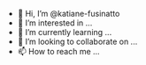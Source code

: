 - 👋 Hi, I’m @katiane-fusinatto
- 👀 I’m interested in ...
- 🌱 I’m currently learning ...
- 💞️ I’m looking to collaborate on ...
- 📫 How to reach me ...

<!---
katiane-fusinatto/katiane-fusinatto is a ✨ special ✨ repository because its `README.md` (this file) appears on your GitHub profile.
You can click the Preview link to take a look at your changes.
--->
